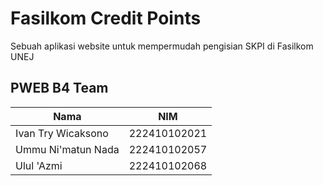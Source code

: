 # Fasilkom Credit Points

Sebuah aplikasi website untuk mempermudah pengisian SKPI di Fasilkom UNEJ

## PWEB B4 Team

| Nama | NIM |
| ---- | --- |
| Ivan Try Wicaksono | 222410102021 |
| Ummu Ni'matun Nada | 222410102057 |
| Ulul 'Azmi | 222410102068 |
